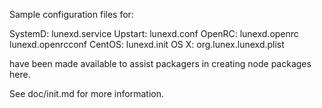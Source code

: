 Sample configuration files for:

SystemD: lunexd.service
Upstart: lunexd.conf
OpenRC:  lunexd.openrc
         lunexd.openrcconf
CentOS:  lunexd.init
OS X:    org.lunex.lunexd.plist

have been made available to assist packagers in creating node packages here.

See doc/init.md for more information.
